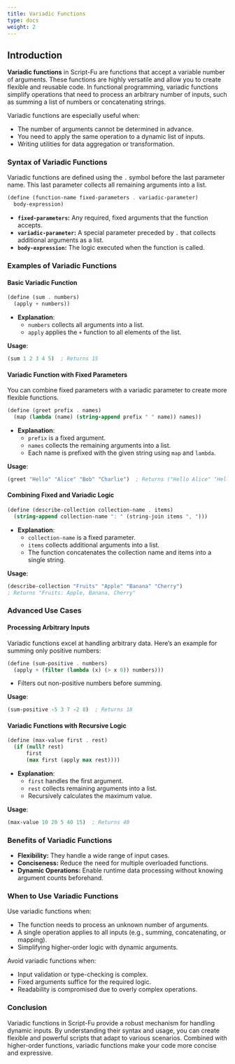 ```yaml
---
title: Variadic Functions
type: docs
weight: 2
---
```


## Introduction

**Variadic functions** in Script-Fu are functions that accept a variable number of arguments. These functions are highly versatile and allow you to create flexible and reusable code. In functional programming, variadic functions simplify operations that need to process an arbitrary number of inputs, such as summing a list of numbers or concatenating strings.

Variadic functions are especially useful when:

- The number of arguments cannot be determined in advance.
- You need to apply the same operation to a dynamic list of inputs.
- Writing utilities for data aggregation or transformation.

### Syntax of Variadic Functions

Variadic functions are defined using the `.` symbol before the last parameter name. This last parameter collects all remaining arguments into a list.

```scheme
(define (function-name fixed-parameters . variadic-parameter)
  body-expression)
```

- **`fixed-parameters`:** Any required, fixed arguments that the function accepts.
- **`variadic-parameter`:** A special parameter preceded by `.` that collects additional arguments as a list.
- **`body-expression`:** The logic executed when the function is called.

### Examples of Variadic Functions

#### Basic Variadic Function

```scheme
(define (sum . numbers)
  (apply + numbers))
```

- **Explanation**:
  - `numbers` collects all arguments into a list.
  - `apply` applies the `+` function to all elements of the list.

**Usage**:
```scheme
(sum 1 2 3 4 5)  ; Returns 15
```

#### Variadic Function with Fixed Parameters

You can combine fixed parameters with a variadic parameter to create more flexible functions.

```scheme
(define (greet prefix . names)
  (map (lambda (name) (string-append prefix " " name)) names))
```

- **Explanation**:
  - `prefix` is a fixed argument.
  - `names` collects the remaining arguments into a list.
  - Each name is prefixed with the given string using `map` and `lambda`.

**Usage**:
```scheme
(greet "Hello" "Alice" "Bob" "Charlie")  ; Returns ("Hello Alice" "Hello Bob" "Hello Charlie")
```

#### Combining Fixed and Variadic Logic

```scheme
(define (describe-collection collection-name . items)
  (string-append collection-name ": " (string-join items ", ")))
```

- **Explanation**:
  - `collection-name` is a fixed parameter.
  - `items` collects additional arguments into a list.
  - The function concatenates the collection name and items into a single string.

**Usage**:
```scheme
(describe-collection "Fruits" "Apple" "Banana" "Cherry")
; Returns "Fruits: Apple, Banana, Cherry"
```

### Advanced Use Cases

#### Processing Arbitrary Inputs

Variadic functions excel at handling arbitrary data. Here’s an example for summing only positive numbers:

```scheme
(define (sum-positive . numbers)
  (apply + (filter (lambda (x) (> x 0)) numbers)))
```

- Filters out non-positive numbers before summing.

**Usage**:
```scheme
(sum-positive -5 3 7 -2 8)  ; Returns 18
```

#### Variadic Functions with Recursive Logic

```scheme
(define (max-value first . rest)
  (if (null? rest)
      first
      (max first (apply max rest))))
```

- **Explanation**:
  - `first` handles the first argument.
  - `rest` collects remaining arguments into a list.
  - Recursively calculates the maximum value.

**Usage**:
```scheme
(max-value 10 20 5 40 15)  ; Returns 40
```

### Benefits of Variadic Functions

- **Flexibility:** They handle a wide range of input cases.
- **Conciseness:** Reduce the need for multiple overloaded functions.
- **Dynamic Operations:** Enable runtime data processing without knowing argument counts beforehand.

### When to Use Variadic Functions

Use variadic functions when:

- The function needs to process an unknown number of arguments.
- A single operation applies to all inputs (e.g., summing, concatenating, or mapping).
- Simplifying higher-order logic with dynamic arguments.

Avoid variadic functions when:

- Input validation or type-checking is complex.
- Fixed arguments suffice for the required logic.
- Readability is compromised due to overly complex operations.

### Conclusion

Variadic functions in Script-Fu provide a robust mechanism for handling dynamic inputs. By understanding their syntax and usage, you can create flexible and powerful scripts that adapt to various scenarios. Combined with higher-order functions, variadic functions make your code more concise and expressive.

